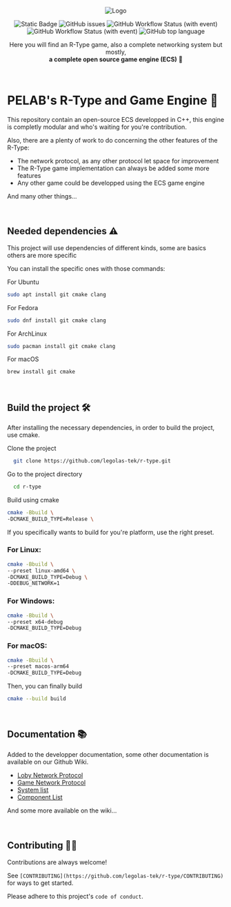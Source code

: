 <div align="center">

![Logo](https://www.dotemu.com/wp-content/uploads/2016/08/r_type_logo.png)

![Static Badge](https://img.shields.io/badge/r--type-game_engine-blue)
![GitHub issues](https://img.shields.io/github/issues/legolas-tek/r-type)
![GitHub Workflow Status (with event)](https://img.shields.io/github/actions/workflow/status/legolas-tek/r-type/github-actions-compile.yml)
![GitHub Workflow Status (with event)](https://img.shields.io/github/actions/workflow/status/legolas-tek/r-type/github-actions-win64-compile.yml?label=windows%20build)
![GitHub top language](https://img.shields.io/github/languages/top/legolas-tek/r-type)

Here you will find an R-Type game, also a complete networking system but mostly, <br/>**a complete open source game engine (ECS)** 🫨
<div/>

<div align="left">

<br/>

# PELAB's R-Type and Game Engine 🚀

This repository contain an open-source ECS developped in C++, this engine is completly modular and who's waiting for you're contribution.

Also, there are a plenty of work to do concerning the other features of the R-Type:

- The network protocol, as any other protocol let space for improvement
- The R-Type game implementation can always be added some more features
- Any other game could be developped using the ECS game engine

And many other things...

<br/>

## Needed dependencies ⚠️

This project will use dependencies of different kinds, some are basics others are more specific


You can install the specific ones with those commands:

For Ubuntu

```bash
sudo apt install git cmake clang

```


For Fedora

```bash
sudo dnf install git cmake clang

```

For ArchLinux

```bash
sudo pacman install git cmake clang
```

For macOS

```bash
brew install git cmake

```
<br/>

## Build the project 🛠️

After installing the necessary dependencies, in order to build the project, use cmake.

Clone the project

```bash
  git clone https://github.com/legolas-tek/r-type.git
```

Go to the project directory

```bash
  cd r-type
```

Build using cmake

```bash
cmake -Bbuild \
-DCMAKE_BUILD_TYPE=Release \
```

If you specifically wants to build for you're platform, use the right preset.

### For Linux:
```bash
cmake -Bbuild \
--preset linux-amd64 \
-DCMAKE_BUILD_TYPE=Debug \
-DDEBUG_NETWORK=1
```

### For Windows:
```bash
cmake -Bbuild \
--preset x64-debug
-DCMAKE_BUILD_TYPE=Debug
```

### For macOS:
```bash
cmake -Bbuild \
--preset macos-arm64
-DCMAKE_BUILD_TYPE=Debug
```


Then, you can  finally build

```bash
cmake --build build
```

<br/>

## Documentation 📚

Added to the developper documentation, some other documentation is available on our Github Wiki.

- [Loby Network Protocol](https://github.com/legolas-tek/r-type/wiki/Lobby-Network-Protocol)
- [Game Network Protocol](https://github.com/legolas-tek/r-type/wiki/Game-Network-Protocol)
- [System list](https://github.com/legolas-tek/r-type/wiki/Systems-list)
- [Component List](https://github.com/legolas-tek/r-type/wiki/Component-list)

And some more available on the wiki...

<br/>

## Contributing 👨‍🔧

Contributions are always welcome!

See `[CONTRIBUTING](https://github.com/legolas-tek/r-type/CONTRIBUTING)` for ways to get started.

Please adhere to this project's `code of conduct`.


<div/>
